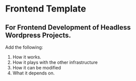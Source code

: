 # Frontend Template
For Frontend Development of Headless Wordpress Projects.
---

Add the following:

1. How it works.
1. How it plays with the other infrastructure
1. How it can be modified
1. What it depends on.
